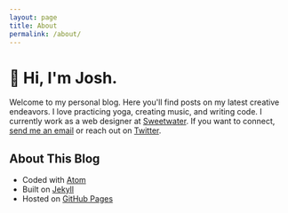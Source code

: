 ```yaml
---
layout: page
title: About
permalink: /about/
---
```


# 👋 Hi, I'm Josh.

Welcome to my personal blog. Here you'll find posts on my latest creative endeavors. I love practicing yoga, creating music, and writing code. I currently work as a web designer at [Sweetwater](https://www.sweetwater.com/). If you want to connect, [send me an email](mailto:josh@frekyll.com) or reach out on [Twitter](https://twitter.com/frekyll).

## About This Blog

- Coded with [Atom](http://atom.io/)
- Built on [Jekyll](http://jekyllrb.com/)
- Hosted on [GitHub Pages](http://pages.github.com/)
